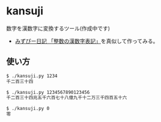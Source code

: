 # kansuji
数字を漢数字に変換するツール(作成中です)

- [みずぴー日記 「整数の漢数字表記」](http://d.hatena.ne.jp/mzp/20070814/jpnum)を真似して作ってみる。

## 使い方
```bash
$ ./kansuji.py 1234
千二百三十四
```
```bash
$ ./kansuji.py 1234567890123456
千二百三十四兆五千六百七十八億九千十二万三千四百五十六
```

```bash
$ ./kansuji.py 0
零
```

